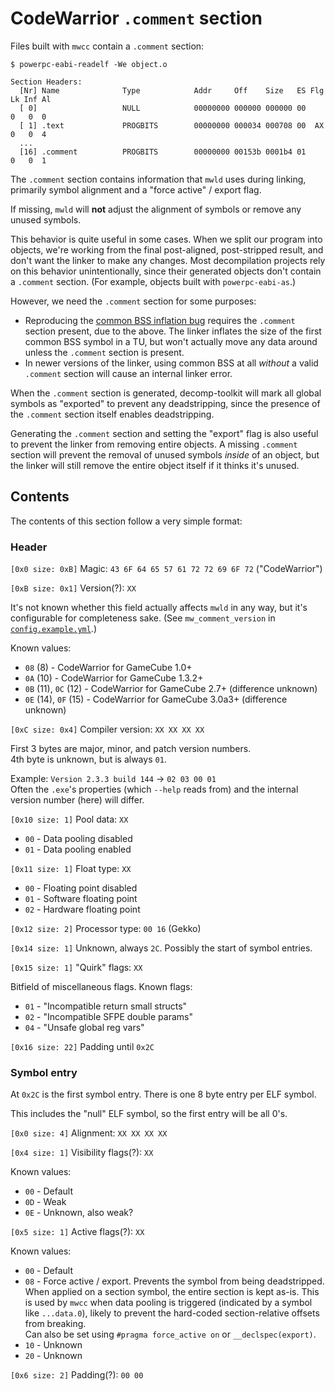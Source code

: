 # CodeWarrior `.comment` section

Files built with `mwcc` contain a `.comment` section:

```
$ powerpc-eabi-readelf -We object.o

Section Headers:
  [Nr] Name              Type            Addr     Off    Size   ES Flg Lk Inf Al
  [ 0]                   NULL            00000000 000000 000000 00      0   0  0
  [ 1] .text             PROGBITS        00000000 000034 000708 00  AX  0   0  4
  ...
  [16] .comment          PROGBITS        00000000 00153b 0001b4 01      0   0  1
```

The `.comment` section contains information that `mwld` uses during linking, primarily symbol alignment and a "force active" / export flag.

If missing, `mwld` will **not** adjust the alignment of symbols or remove any unused symbols.

This behavior is quite useful in some cases. When we split our program into objects, we're working from the final post-aligned, post-stripped result, and don't want the linker to make any changes. Most decompilation projects rely on this behavior unintentionally, since their generated objects don't contain a `.comment` section. (For example, objects built with `powerpc-eabi-as`.)

However, we need the `.comment` section for some purposes:

- Reproducing the [common BSS inflation bug](common_bss.md#inflation-bug) requires the `.comment` section present, due to the above. The linker inflates the size of the first common BSS symbol in a TU, but won't actually move any data around unless the `.comment` section is present.
- In newer versions of the linker, using common BSS at all _without_ a valid `.comment` section will cause an internal linker error.

When the `.comment` section is generated, decomp-toolkit will mark all global symbols as "exported" to prevent any deadstripping, since the presence of the `.comment` section itself enables deadstripping.

Generating the `.comment` section and setting the "export" flag is also useful to prevent the linker from removing entire objects. A missing `.comment` section will prevent the removal of unused symbols _inside_ of an object, but the linker will still remove the entire object itself if it thinks it's unused.

## Contents

The contents of this section follow a very simple format:

### Header

`[0x0 size: 0xB]` Magic: `43 6F 64 65 57 61 72 72 69 6F 72` ("CodeWarrior")  

`[0xB size: 0x1]` Version(?): `XX`

It's not known whether this field actually affects `mwld` in any way, but it's configurable for completeness sake. (See `mw_comment_version` in [`config.example.yml`](/config/GP7E01/config.example.yml).)

Known values:

- `08` (8) - CodeWarrior for GameCube 1.0+
- `0A` (10) - CodeWarrior for GameCube 1.3.2+
- `0B` (11), `0C` (12) - CodeWarrior for GameCube 2.7+ (difference unknown)
- `0E` (14), `0F` (15) - CodeWarrior for GameCube 3.0a3+ (difference unknown)

`[0xC size: 0x4]` Compiler version: `XX XX XX XX`

First 3 bytes are major, minor, and patch version numbers.  
4th byte is unknown, but is always `01`.

Example: `Version 2.3.3 build 144` -> `02 03 00 01`  
Often the `.exe`'s properties (which `--help` reads from) and the internal version number (here) will differ.

`[0x10 size: 1]` Pool data: `XX`

- `00` - Data pooling disabled
- `01` - Data pooling enabled

`[0x11 size: 1]` Float type: `XX`

- `00` - Floating point disabled
- `01` - Software floating point
- `02` - Hardware floating point

`[0x12 size: 2]` Processor type: `00 16` (Gekko)

`[0x14 size: 1]` Unknown, always `2C`. Possibly the start of symbol entries.

`[0x15 size: 1]` "Quirk" flags: `XX`

Bitfield of miscellaneous flags. Known flags:

- `01` - "Incompatible return small structs"
- `02` - "Incompatible SFPE double params"
- `04` - "Unsafe global reg vars"

`[0x16 size: 22]` Padding until `0x2C`

### Symbol entry

At `0x2C` is the first symbol entry. There is one 8 byte entry per ELF symbol.

This includes the "null" ELF symbol, so the first entry will be all 0's.

`[0x0 size: 4]` Alignment: `XX XX XX XX`

`[0x4 size: 1]` Visibility flags(?): `XX`

Known values:

- `00` - Default
- `0D` - Weak
- `0E` - Unknown, also weak?

`[0x5 size: 1]` Active flags(?): `XX`

Known values:

- `00` - Default
- `08` - Force active / export. Prevents the symbol from being deadstripped.  
  When applied on a section symbol, the entire section is kept as-is. This is used
  by `mwcc` when data pooling is triggered (indicated by a symbol like `...data.0`), likely to prevent the hard-coded section-relative offsets from breaking.  
  Can also be set using `#pragma force_active on` or `__declspec(export)`.
- `10` - Unknown
- `20` - Unknown

`[0x6 size: 2]` Padding(?): `00 00`
